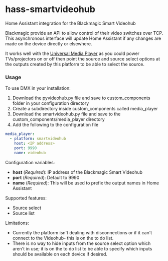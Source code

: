 # hass-smartvideohub
Home Assistant integration for the Blackmagic Smart Videohub

Blackmagic provide an API to allow control of their video switches over TCP. This asynchronous interface will update Home Assistant if any changes are made on the device directly or elsewhere.

It works well with the [Universal Media Player](https://home-assistant.io/components/media_player.universal/) as you could power TVs/projectors on or off then point the source and source select options at the outputs created by this platform to be able to select the source. 

### Usage

To use DMX in your installation:
1. Download the pyvideohub.py file and save to custom_components folder in your configuration directory
2. Create a subdirectory inside custom_components called media_player
3. Download the smartvideohub.py file and save to the custom_components/media_player directory
4. Add the following to the configuration file

```yaml
media_player:
  - platform: smartvideohub
    host: <IP address>
    port: 9990
    name: videohub
```

Configuration variables:
- **host** (*Required*): IP address of the Blackmagic Smart Videohub
- **port** (*Required*): Default to 9990
- **name** (*Required*): This will be used to prefix the output names in Home Assistant

Supported features:
- Source select
- Source list

Limitations:
- Currently the platform isn't dealing with disconnections or if it can't connect to the Videohub- this is on the to do list.
- There is no way to hide inputs from the source select option which aren't in use; it is on the to do list to be able to specify which inputs should be available on each device if desired.
